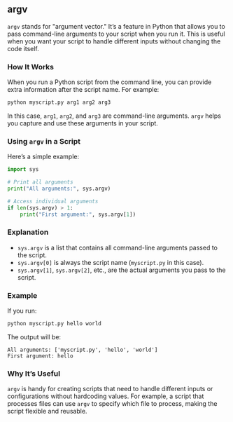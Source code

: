 
## argv
`argv` stands for "argument vector." It’s a feature in Python that allows you to pass command-line arguments to your script when you run it. This is useful when you want your script to handle different inputs without changing the code itself.

### How It Works

When you run a Python script from the command line, you can provide extra information after the script name. For example:

```bash
python myscript.py arg1 arg2 arg3
```

In this case, `arg1`, `arg2`, and `arg3` are command-line arguments. `argv` helps you capture and use these arguments in your script.

### Using `argv` in a Script

Here’s a simple example:

```python
import sys

# Print all arguments
print("All arguments:", sys.argv)

# Access individual arguments
if len(sys.argv) > 1:
    print("First argument:", sys.argv[1])
```

### Explanation

- `sys.argv` is a list that contains all command-line arguments passed to the script.
- `sys.argv[0]` is always the script name (`myscript.py` in this case).
- `sys.argv[1]`, `sys.argv[2]`, etc., are the actual arguments you pass to the script.

### Example

If you run:

```bash
python myscript.py hello world
```

The output will be:

```
All arguments: ['myscript.py', 'hello', 'world']
First argument: hello
```

### Why It’s Useful

`argv` is handy for creating scripts that need to handle different inputs or configurations without hardcoding values. For example, a script that processes files can use `argv` to specify which file to process, making the script flexible and reusable.